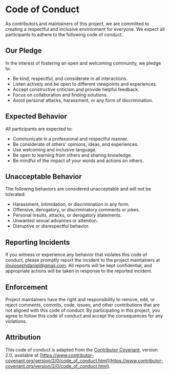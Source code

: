 # Code of Conduct

As contributors and maintainers of this project, we are committed to creating a respectful and inclusive environment for everyone. We expect all participants to adhere to the following code of conduct.

## Our Pledge

In the interest of fostering an open and welcoming community, we pledge to:

- Be kind, respectful, and considerate in all interactions.
- Listen actively and be open to different viewpoints and experiences.
- Accept constructive criticism and provide helpful feedback.
- Focus on collaboration and finding solutions.
- Avoid personal attacks, harassment, or any form of discrimination.

## Expected Behavior

All participants are expected to:

- Communicate in a professional and respectful manner.
- Be considerate of others' opinions, ideas, and experiences.
- Use welcoming and inclusive language.
- Be open to learning from others and sharing knowledge.
- Be mindful of the impact of your words and actions on others.

## Unacceptable Behavior

The following behaviors are considered unacceptable and will not be tolerated:

- Harassment, intimidation, or discrimination in any form.
- Offensive, derogatory, or discriminatory comments or jokes.
- Personal insults, attacks, or derogatory statements.
- Unwanted sexual advances or attention.
- Disruptive or disrespectful behavior.

## Reporting Incidents

If you witness or experience any behavior that violates this code of conduct, please promptly report the incident to the project maintainers at [jinujosephdaniel@gmail.com](mailto:jinujosephdaniel@gmail.com?subject=[Incident%20report%20for%20simple%20grpc%20connector]). All reports will be kept confidential, and appropriate actions will be taken in response to the reported incident.

## Enforcement

Project maintainers have the right and responsibility to remove, edit, or reject comments, commits, code, issues, and other contributions that are not aligned with this code of conduct. By participating in this project, you agree to follow this code of conduct and accept the consequences for any violations.

## Attribution

This code of conduct is adapted from the [Contributor Covenant](https://www.contributor-covenant.org), version 2.0, available at [https://www.contributor-covenant.org/version/2/0/code_of_conduct.html](https://www.contributor-covenant.org/version/2/0/code_of_conduct.html).
